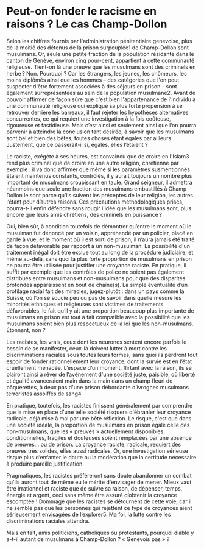 # Peut-on fonder le racisme en raisons ? Le cas Champ-Dollon

Selon les chiffres fournis par l'administration pénitentiaire genevoise, plus de la moitié des détenus de la prison surpeuplée1 de Champ-Dollon sont musulmans. Or, seule une petite fraction de la population résidante dans le canton de Genève, environ cinq pour-cent, appartient à cette communauté religieuse. Tient-on là une preuve que les musulmans sont des criminels en herbe ? Non. Pourquoi ? Car les étrangers, les jeunes, les chômeurs, les moins diplômés ainsi que les hommes – des catégories que l'on peut suspecter d'être fortement associées à des séjours en prison – sont également surreprésentées au sein de la population musulmane2. Avant de pouvoir affirmer de façon sûre que c'est bien l'appartenance de l'individu à une communauté religieuse qui explique sa plus forte propension à se retrouver derrière les barreaux, il faut rejeter les hypothèses alternatives concurrentes, ce qui requiert une investigation à la fois coûteuse, rigoureuse et fastidieuse. Mais c’est ainsi et seulement ainsi que l’on pourra parvenir à atteindre la conclusion tant désirée, à savoir que les musulmans sont bel et bien des bêtes, toutes choses étant égales par ailleurs. Justement, que ce passerait-il si, égales, elles l’étaient ?

Le raciste, exégète à ses heures, est convaincu que de croire en l'Islam3 rend plus criminel que de croire en une autre religion, chrétienne par exemple : il va donc affirmer que même si les paramètres susmentionnés étaient maintenus constants, contrôlés, il y aurait toujours un nombre plus important de musulmans croupissant en taule. Grand seigneur, il admettra néanmoins que seule une fraction des musulmans embastillés à Champ-Dollon le sont parce qu'ils suivent les préceptes de leur religion, les autres l’étant pour d’autres raisons. Ces précautions méthodologiques prises, pourra-t-il enfin défendre sans rougir l'idée que les musulmans sont, plus encore que leurs amis chrétiens, des criminels en puissance ?

Oui, bien sûr, à condition toutefois de démontrer qu’entre le moment où le musulman fut dénoncé par un voisin, appréhendé par un policier, placé en garde à vue, et le moment où il est sorti de prison, il n’aura jamais été traité de façon défavorable par rapport à un non-musulman. La possibilité d'un traitement inégal doit être exclue tout au long de la procédure judiciaire, et même au-delà, sans quoi la plus forte proportion de musulmans en prison ne pourra être utilisée pour justifier une croyance raciste. En pratique, il suffit par exemple que les contrôles de police ne soient pas également distribués entre musulmans et non-musulmans pour que des disparités profondes apparaissent en bout de chaîne(s). La simple éventualité d’un profilage racial fait des miracles, jugez-plutôt : dans un pays comme la Suisse, où l’on se soucie peu ou pas de savoir dans quelle mesure les minorités ethniques et religieuses sont victimes de traitements défavorables, le fait qu’il y ait une proportion beaucoup plus importante de musulmans en prison est tout à fait compatible avec la possibilité que les musulmans soient bien plus respectueux de la loi que les non-musulmans. Étonnant, non ?

Les racistes, les vrais, ceux dont les neurones sentent encore parfois le besoin de se manifester, ceux-là doivent lutter à mort contre les discriminations raciales sous toutes leurs formes, sans quoi ils perdront tout espoir de fonder rationnellement leur croyance, dont la survie est en l’état cruellement menacée. L’espace d’un moment, flirtant avec la raison, ils se plairont ainsi à rêver de l’avènement d'une société juste, paisible, où liberté et égalité avanceraient main dans la main dans un champ fleuri de pâquerettes, à deux pas d'une prison débordante d’ivrognes musulmans terroristes assoiffés de sang4.

En pratique, toutefois, les racistes finissent généralement par comprendre que la mise en place d'une telle société risquera d'ébranler leur croyance radicale, déjà mise à mal par une bête réflexion. Le risque, c'est que dans une société idéale, la proportion de musulmans en prison égale celle des non-musulmans, que les « preuves » actuellement disponibles, conditionnelles, fragiles et douteuses soient remplacées par une absence de preuves… ou de prison. La croyance raciste, radicale, requiert des preuves très solides, elles aussi radicales. Or, une investigation sérieuse risque plus d’enfanter le doute ou la modération que la certitude nécessaire à produire pareille justification. 

Pragmatiques, les racistes préféreront sans doute abandonner un combat qu'ils auront tout de même eu le mérite d'envisager de mener. Mieux vaut être irrationnel et raciste que de suivre sa raison, de dépenser, temps, énergie et argent, ceci sans même être assuré d’obtenir la croyance escomptée ! Dommage que les racistes se détournent de cette voie, car il ne semble pas que les personnes qui rejettent ce type de croyances aient sérieusement envisagées de l’explorer5. Ma foi, la lutte contre les discriminations raciales attendra.

Mais en fait, amis politiciens, catholiques ou protestants, pourquoi diable y a-t-il autant de musulmans à Champ-Dollon ? « Genevois pas » ?